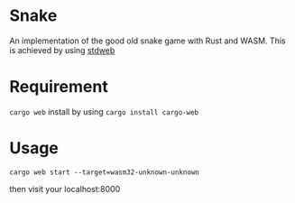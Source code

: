 # Snake
An implementation of the good old snake game with Rust and WASM.
This is achieved by using [stdweb](https://github.com/koute/stdweb)

# Requirement
`cargo web`
install by using `cargo install cargo-web`

# Usage

`cargo web start --target=wasm32-unknown-unknown`

then visit your localhost:8000
